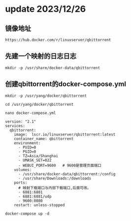 # update 2023/12/26
## 镜像地址
```
https://hub.docker.com/r/linuxserver/qbittorrent
```

## 先建一个映射的日志日志
```
mkdir -p /usr/share/docker-data/qbittorrent
```

## 创建qbittorrent的docker-compose.yml
```
mkdir -p /usr/yang/docker/qbittorrent
```

```
cd /usr/yang/docker/qbittorrent
```

```
nano docker-compose.yml
```

```
version: "2.1"
services:
  qbittorrent:
    image:  lscr.io/linuxserver/qbittorrent:latest
    container_name: qbittorrent
    environment:
      - PUID=0
      - PGID=0
      - TZ=Asia/Shanghai
      - UMASK_SET=022
      - WEBUI_PORT=9600   # 9600是管理页面端口
    volumes:
      - /usr/share/docker-data/qbittorrent:/config
      - /usr/share/Downloads:/downloads
    ports:
      # 映射下载端口与内部下载端口,后面可改。
      - 6881:6881
      - 6881:6881/udp
      - 9600:8080
    restart: unless-stopped
```

```
docker-compose up -d
```
